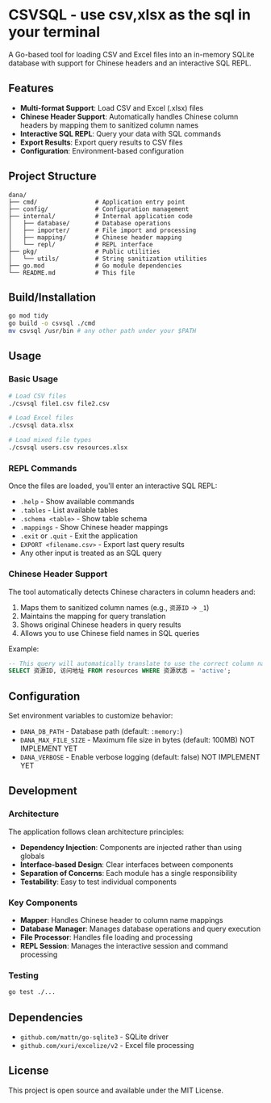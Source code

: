 # CSVSQL - use csv,xlsx as the sql in your terminal

A Go-based tool for loading CSV and Excel files into an in-memory SQLite database with support for Chinese headers and an interactive SQL REPL.

## Features

- **Multi-format Support**: Load CSV and Excel (.xlsx) files
- **Chinese Header Support**: Automatically handles Chinese column headers by mapping them to sanitized column names
- **Interactive SQL REPL**: Query your data with SQL commands
- **Export Results**: Export query results to CSV files
- **Configuration**: Environment-based configuration

## Project Structure

```
dana/
├── cmd/                # Application entry point
├── config/             # Configuration management
├── internal/           # Internal application code
│   ├── database/       # Database operations
│   ├── importer/       # File import and processing
│   ├── mapping/        # Chinese header mapping
│   └── repl/           # REPL interface
├── pkg/                # Public utilities
│   └── utils/          # String sanitization utilities
├── go.mod              # Go module dependencies
└── README.md           # This file
```

## Build/Installation

```bash
go mod tidy
go build -o csvsql ./cmd
mv csvsql /usr/bin # any other path under your $PATH 
```

## Usage

### Basic Usage

```bash
# Load CSV files
./csvsql file1.csv file2.csv

# Load Excel files
./csvsql data.xlsx

# Load mixed file types
./csvsql users.csv resources.xlsx
```

### REPL Commands

Once the files are loaded, you'll enter an interactive SQL REPL:

- `.help` - Show available commands
- `.tables` - List available tables
- `.schema <table>` - Show table schema
- `.mappings` - Show Chinese header mappings
- `.exit` or `.quit` - Exit the application
- `EXPORT <filename.csv>` - Export last query results
- Any other input is treated as an SQL query

### Chinese Header Support

The tool automatically detects Chinese characters in column headers and:

1. Maps them to sanitized column names (e.g., `资源ID` → `_1`)
2. Maintains the mapping for query translation
3. Shows original Chinese headers in query results
4. Allows you to use Chinese field names in SQL queries

Example:
```sql
-- This query will automatically translate to use the correct column names
SELECT 资源ID, 访问地址 FROM resources WHERE 资源状态 = 'active';
```

## Configuration

Set environment variables to customize behavior:

- `DANA_DB_PATH` - Database path (default: `:memory:`)
- `DANA_MAX_FILE_SIZE` - Maximum file size in bytes (default: 100MB) NOT IMPLEMENT YET
- `DANA_VERBOSE` - Enable verbose logging (default: false) NOT IMPLEMENT YET

## Development

### Architecture

The application follows clean architecture principles:

- **Dependency Injection**: Components are injected rather than using globals
- **Interface-based Design**: Clear interfaces between components
- **Separation of Concerns**: Each module has a single responsibility
- **Testability**: Easy to test individual components

### Key Components

- **Mapper**: Handles Chinese header to column name mappings
- **Database Manager**: Manages database operations and query execution
- **File Processor**: Handles file loading and processing
- **REPL Session**: Manages the interactive session and command processing

### Testing

```bash
go test ./...
```

## Dependencies

- `github.com/mattn/go-sqlite3` - SQLite driver
- `github.com/xuri/excelize/v2` - Excel file processing

## License

This project is open source and available under the MIT License.
